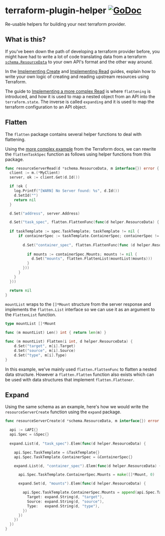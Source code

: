 # terraform-plugin-helper [![GoDoc](https://godoc.org/github.com/alexkappa/terraform-plugin-helper/helper?status.svg)](https://godoc.org/github.com/alexkappa/terraform-plugin-helper/helper)

Re-usable helpers for building your next terraform provider.

## What is this?

If you've been down the path of developing a terraform provider before, you might have had to write a lot of code translating data from a terraform [`schema.ResourceData`](https://godoc.org/github.com/hashicorp/terraform-plugin-sdk/helper/schema#ResourceData) to your own API's format and the other way around.

In the [Implementing Create](https://www.terraform.io/docs/extend/writing-custom-providers.html#implement-create) and [Implementing Read](https://www.terraform.io/docs/extend/writing-custom-providers.html#implementing-read) guides, explain how to write your own logic of creating and reading upstream resources using Terraform.

The guide to [Implementing a more complex Read](https://www.terraform.io/docs/extend/writing-custom-providers.html#implementing-a-more-complex-read) is where `flattening` is introduced, and how it is used to map a nested object from an API into the `terraform.state`. The inverse is called `expanding` and it is used to map the terraform configuration to an API object.

## Flatten

The `flatten` package contains several helper functions to deal with flattening.

Using the [more complex example](https://www.terraform.io/docs/extend/writing-custom-providers.html#implementing-a-more-complex-read) from the Terraform docs, we can rewrite the `flattenTaskSpec` function as follows using helper functions from this package.

```go
func resourceServerRead(d *schema.ResourceData, m interface{}) error {
  client := m.(*MyClient)
  server, ok := client.Get(d.Id())

  if !ok {
    log.Printf("[WARN] No Server found: %s", d.Id())
    d.SetId("")
    return nil
  }

  d.Set("address", server.Address)

  d.Set("task_spec", flatten.FlattenFunc(func(d helper.ResourceData) {
  
  if taskTemplate := spec.TaskTemplate; taskTemplate != nil {
      if containerSpec := taskTemplate.ContainerSpec; containerSpec != nil {
        
        d.Set("container_spec", flatten.FlattenFunc(func (d helper.ResourceData) {
  
          if mounts := containerSpec.Mounts; mounts != nil {
            d.Set("mounts", flatten.FlattenList(mountList(mounts)))
          }
        }))
      }
    }
  }))

  return nil
}
```

`mountList` wraps to the `[]*Mount` structure from the server response and implements the `flatten.List` interface so we can use it as an argument to the  `FlattenList` function.

```go
type mountList []*Mount

func (m mountList) Len() int { return len(m) }

func (m mountList) Flatten(i int, d helper.ResourceData) {
	d.Set("target", m[i].Target)
	d.Set("source", m[i].Source)
	d.Set("type", m[i].Type)
}
```

In this example, we've mainly used `flatten.FlattenFunc` to flatten a nested data structure. However a `flatten.Flatten` function also exists which can be used with data structures that implement `flatten.Flattener`.

## Expand

Using the same schema as an example, here's how we would write the `resourceServerCreate` function using the `expand` package.

```go
func resourceServerCreate(d *schema.ResourceData, m interface{}) error {

  api := &API{}
  api.Spec = &Spec{}
  
  expand.List(d, "task_spec").Elem(func(d helper.ResourceData) {

    api.Spec.TaskTemplate = &TaskTemplate{}
    api.Spec.TaskTemplate.ContainerSpec = &ContainerSpec{}

    expand.List(d, "container_spec").Elem(func(d helper.ResourceData) {

      api.Spec.TaskTemplate.ContainerSpec.Mounts = make([]*Mount, 0)

      expand.Set(d, "mounts").Elem(func(d helper.ResourceData) {

        api.Spec.TaskTemplate.ContainerSpec.Mounts = append(api.Spec.TaskTemplate.ContainerSpec.Mounts, &Mount{
          Target: expand.String(d, "target"),
          Source: expand.String(d, "source"),
          Type:   expand.String(d, "type"),
        })
      })
    })
  })
}
```